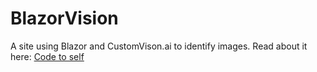 # BlazorVision
A site using Blazor and CustomVison.ai to identify images.
Read about it here: [Code to self](https://codetoself.bjorndaniel.se/planes-trains/)
